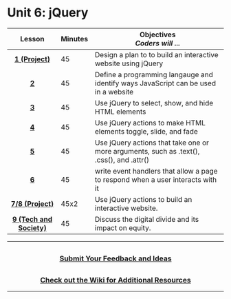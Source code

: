 # Unit 6: jQuery

|                                                        Lesson                                                         | Minutes | Objectives <br> _Coders will ..._                                                 |
| :-----: | :-------------------------------------------------------------------------------- |------|
|     [**1 (Project)**](https://docs.google.com/presentation/d/14lnPVFzsW59Fcz_o0k6SSHKKbySKji749MQTuVB5rLg/edit?usp=sharing)     |   45    | Design a plan to to build an interactive website using jQuery|
|     [**2**](https://docs.google.com/presentation/d/17HnuUhXtbBZigEO3tW5ge1_p9TOGRCuERNVXlGdBL_E/edit?usp=sharing)     |   45    | Define a programming langauge and identify ways JavaScript can be used in a website|
|     [**3**](https://docs.google.com/presentation/d/1JqyshJklnJWzgIf5b2fP3jEUdbKYvx0m1-K3o-na-wo/edit?usp=sharing)     |   45    | Use jQuery to select, show, and hide HTML elements|
|     [**4**](https://docs.google.com/presentation/d/1NKrCbBbtxrMDJEImukLQb_zxrOZalj-4tID4xgLJkDQ/edit?usp=sharing)     |   45    | Use jQuery actions to make HTML elements toggle, slide, and fade|
|     [**5**](https://docs.google.com/presentation/d/1_3GvtVUxgjmDznuN7YX4DStbNSCRgtuHmpgNVyOrRJ4/edit?usp=sharing)     |   45    | Use jQuery actions that take one or more arguments, such as .text(), .css(), and .attr()|
|     [**6**](https://docs.google.com/presentation/d/1PoyWoybyfG-VOuiyJKhUdMNEEsF7KuQxZUnjPCPYkzg/edit?usp=sharing)     |   45    | write event handlers that allow a page to respond when a user interacts with it|
| [**7/8 (Project)**](https://docs.google.com/presentation/d/17dXAZSVQ5PcP-8G75PCgF88i438jsXu8JvjyHPrc6ek/edit?usp=sharing) |  45x2   | Use jQuery actions to build an interactive website.                               |
|     [**9 (Tech and Society)**](https://docs.google.com/presentation/d/12XgYjThA0JvemFngRGeAv3OiM6X8vlGKtddwd7Ggln8/edit?usp=sharing)     |   45    | Discuss the digital divide and its impact on equity.|

---
## <h3 align="center"><a href="https://docs.google.com/forms/d/e/1FAIpQLSc4oUNSthmU63TqlzUOOWd3buX3tGVIPRNDm0tsLB_nOONRLQ/viewform">Submit Your Feedback and Ideas</a></h3>

## <h3 align="center"><a href="https://github.com/itscodenation/curriculum-21-22/wiki">Check out the Wiki for Additional Resources</a></h3>

---
